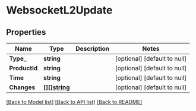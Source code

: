 # WebsocketL2Update

## Properties
Name | Type | Description | Notes
------------ | ------------- | ------------- | -------------
**Type_** | **string** |  | [optional] [default to null]
**ProductId** | **string** |  | [optional] [default to null]
**Time** | **string** |  | [optional] [default to null]
**Changes** | [**[][]string**](array.md) |  | [optional] [default to null]

[[Back to Model list]](../README.md#documentation-for-models) [[Back to API list]](../README.md#documentation-for-api-endpoints) [[Back to README]](../README.md)


